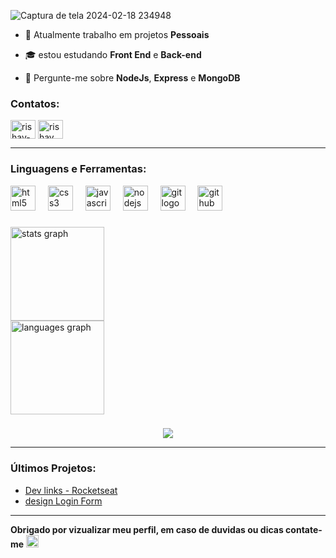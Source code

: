 ![Captura de tela 2024-02-18 234948](https://github.com/user-attachments/assets/dcbcc158-bdc7-4726-8c67-71b25e620c33)




- 🔭 Atualmente trabalho em projetos **Pessoais**

- 🎓 estou estudando **Front End** e **Back-end**

- 💬 Pergunte-me sobre **NodeJs**, **Express** e **MongoDB**


<h3 align="left">Contatos:</h3>
<p align="left">
<a href="https://www.linkedin.com/in/isaac-greg%C3%B3rio-5a5571197/" target="blank"><img align="center" src="https://raw.githubusercontent.com/rahuldkjain/github-profile-readme-generator/master/src/images/icons/Social/linked-in-alt.svg" alt="rishav-chanda-b89a791b3" height="30" width="40" /></a>
<a href="https://www.instagram.com/isaac.ggr/" target="blank"><img align="center" src="https://raw.githubusercontent.com/rahuldkjain/github-profile-readme-generator/master/src/images/icons/Social/instagram.svg" alt="rishav_chanda" height="30" width="40" /></a>
</p>

-------

<h3 align="left">Linguagens e Ferramentas:</h3>

<div align="left">
  <img src="https://cdn.jsdelivr.net/gh/devicons/devicon/icons/html5/html5-original.svg" height="40" alt="html5 logo"  />
  <img width="12" />
  <img src="https://cdn.jsdelivr.net/gh/devicons/devicon/icons/css3/css3-original.svg" height="40" alt="css3 logo"  />
  <img width="12" />
  <img src="https://cdn.jsdelivr.net/gh/devicons/devicon/icons/javascript/javascript-original.svg" height="40" alt="javascript logo"  />
  <img width="12" />
  <img src="https://cdn.jsdelivr.net/gh/devicons/devicon/icons/nodejs/nodejs-original.svg" height="40" alt="nodejs logo"  />
  <img width="12" />
  <img src="https://cdn.jsdelivr.net/gh/devicons/devicon/icons/git/git-original.svg" height="40" alt="git logo"  />
  <img width="12" />
  <img src="https://cdn.jsdelivr.net/gh/devicons/devicon/icons/github/github-original.svg" height="40" alt="github logo"  />
</div>

###

<div align="left">
  <img src="https://github-readme-stats.vercel.app/api?username=isaacggr&hide_title=false&hide_rank=false&show_icons=true&include_all_commits=true&count_private=true&disable_animations=false&theme=dark&hide&locale=en&hide_border=false&order=1" height="150" alt="stats graph"  /><br>
  <img src="https://github-readme-stats.vercel.app/api/top-langs?username=isaacggr&locale=pt-br&hide_title=false&layout=compact&card_width=320&langs_count=5&theme=dark&hide_old_blurple&hide_border=false&order=2" height="150" alt="languages graph"  />
</div>

###

<div align="center">
  <img src="https://visitor-badge.laobi.icu/badge?page_id=isaacggr.isaacggr&"  />
</div>

-----

### Últimos Projetos:
- [Dev links - Rocketseat](https://github.com/isaacggr/Links-Isaac)<br/>
- [design Login Form](https://github.com/isaacggr/Login-Form)<br/>

---

 **Obrigado por vizualizar meu perfil, em caso de duvidas ou dicas contate-me** <img src="https://img.shields.io/static/v1?message=LinkedIn&logo=linkedin&label=&color=0077B5&logoColor=white&labelColor=&style=for-the-badge" height="20" alt="linkedin logo"/>

